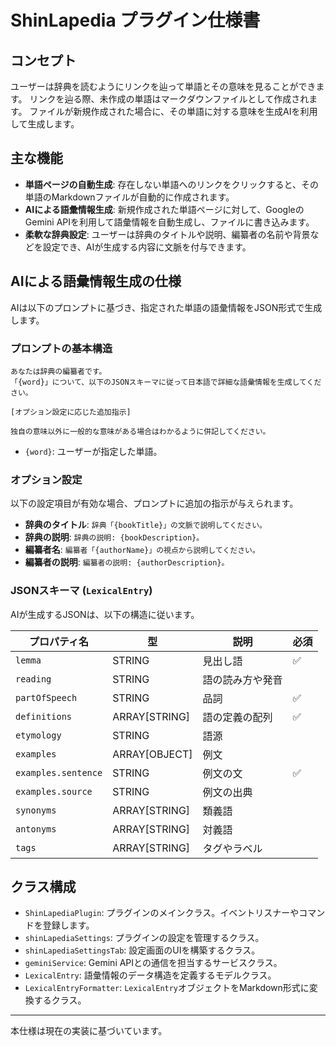 # ShinLapedia プラグイン仕様書

## コンセプト

ユーザーは辞典を読むようにリンクを辿って単語とその意味を見ることができます。
リンクを辿る際、未作成の単語はマークダウンファイルとして作成されます。
ファイルが新規作成された場合に、その単語に対する意味を生成AIを利用して生成します。

## 主な機能

- **単語ページの自動生成**: 存在しない単語へのリンクをクリックすると、その単語のMarkdownファイルが自動的に作成されます。
- **AIによる語彙情報生成**: 新規作成された単語ページに対して、GoogleのGemini APIを利用して語彙情報を自動生成し、ファイルに書き込みます。
- **柔軟な辞典設定**: ユーザーは辞典のタイトルや説明、編纂者の名前や背景などを設定でき、AIが生成する内容に文脈を付与できます。

## AIによる語彙情報生成の仕様

AIは以下のプロンプトに基づき、指定された単語の語彙情報をJSON形式で生成します。

### プロンプトの基本構造

```
あなたは辞典の編纂者です。
「{word}」について、以下のJSONスキーマに従って日本語で詳細な語彙情報を生成してください。

[オプション設定に応じた追加指示]

独自の意味以外に一般的な意味がある場合はわかるように併記してください。
```

- `{word}`: ユーザーが指定した単語。

### オプション設定

以下の設定項目が有効な場合、プロンプトに追加の指示が与えられます。

- **辞典のタイトル**: `辞典「{bookTitle}」の文脈で説明してください。`
- **辞典の説明**: `辞典の説明: {bookDescription}。`
- **編纂者名**: `編纂者「{authorName}」の視点から説明してください。`
- **編纂者の説明**: `編纂者の説明: {authorDescription}。`

### JSONスキーマ (`LexicalEntry`)

AIが生成するJSONは、以下の構造に従います。

| プロパティ名 | 型 | 説明 | 必須 |
| --- | --- | --- | --- |
| `lemma` | STRING | 見出し語 | ✅ |
| `reading` | STRING | 語の読み方や発音 | |
| `partOfSpeech` | STRING | 品詞 | ✅ |
| `definitions` | ARRAY[STRING] | 語の定義の配列 | ✅ |
| `etymology` | STRING | 語源 | |
| `examples` | ARRAY[OBJECT] | 例文 | |
| `examples.sentence` | STRING | 例文の文 | ✅ |
| `examples.source` | STRING | 例文の出典 | |
| `synonyms` | ARRAY[STRING] | 類義語 | |
| `antonyms` | ARRAY[STRING] | 対義語 | |
| `tags` | ARRAY[STRING] | タグやラベル | |

## クラス構成

- `ShinLapediaPlugin`: プラグインのメインクラス。イベントリスナーやコマンドを登録します。
- `shinLapediaSettings`: プラグインの設定を管理するクラス。
- `shinLapediaSettingsTab`: 設定画面のUIを構築するクラス。
- `geminiService`: Gemini APIとの通信を担当するサービスクラス。
- `LexicalEntry`: 語彙情報のデータ構造を定義するモデルクラス。
- `LexicalEntryFormatter`: `LexicalEntry`オブジェクトをMarkdown形式に変換するクラス。

---

本仕様は現在の実装に基づいています。